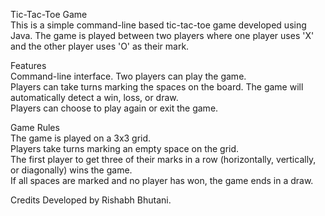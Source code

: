 Tic-Tac-Toe Game        
This is a simple command-line based tic-tac-toe game developed using Java. The game is played between two players where one player uses 'X' and the other player uses 'O' as their mark.

Features        
Command-line interface. 
Two players can play the game.  
Players can take turns marking the spaces on the board. 
The game will automatically detect a win, loss, or draw.        
Players can choose to play again or exit the game.      

Game Rules      
The game is played on a 3x3 grid.       
Players take turns marking an empty space on the grid.  
The first player to get three of their marks in a row (horizontally, vertically, or diagonally) wins the game.  
If all spaces are marked and no player has won, the game ends in a draw.        

Credits 
Developed by Rishabh Bhutani.
